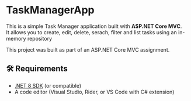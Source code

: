 # TaskManagerApp

This is a simple Task Manager application built with **ASP.NET Core MVC**.  
It allows you to create, edit, delete, serach, filter and list tasks using an in-memory repository

This project was built as part of an ASP.NET Core MVC assignment.

## 🛠️ Requirements
- [.NET 8 SDK](https://dotnet.microsoft.com/download) (or compatible)  
- A code editor (Visual Studio, Rider, or VS Code with C# extension)  
